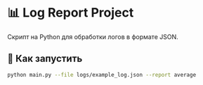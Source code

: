 # 📊 Log Report Project

Скрипт на Python для обработки логов в формате JSON.

## 🚀 Как запустить

```bash
python main.py --file logs/example_log.json --report average
